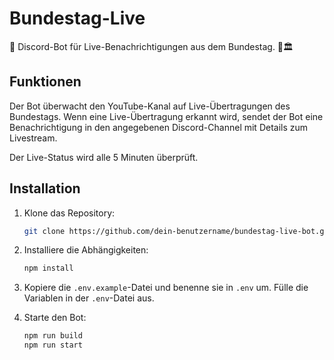 # Bundestag-Live
🔔 Discord-Bot für Live-Benachrichtigungen aus dem Bundestag. 🎥🏛️

## Funktionen

Der Bot überwacht den YouTube-Kanal auf Live-Übertragungen des Bundestags. Wenn eine Live-Übertragung erkannt wird, sendet der Bot eine Benachrichtigung in den angegebenen Discord-Channel mit Details zum Livestream.

Der Live-Status wird alle 5 Minuten überprüft.

## Installation

1. Klone das Repository:

   ```bash
   git clone https://github.com/dein-benutzername/bundestag-live-bot.git
   ```

2. Installiere die Abhängigkeiten:

   ```bash
   npm install
   ```

3. Kopiere die `.env.example`-Datei und benenne sie in `.env` um. Fülle die Variablen in der `.env`-Datei aus.

4. Starte den Bot:

   ```bash
   npm run build
   npm run start
   ```
